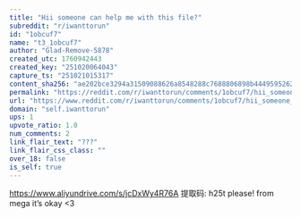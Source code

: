 ```yaml
---
title: "Hii someone can help me with this file?"
subreddit: "r/iwanttorun"
id: "1obcuf7"
name: "t3_1obcuf7"
author: "Glad-Remove-5878"
created_utc: 1760942443
created_key: "251020064043"
capture_ts: "251021015317"
content_sha256: "ae202bce3294a31509088626a8548288c7688806898b44495952627c0678058b"
permalink: "https://reddit.com/r/iwanttorun/comments/1obcuf7/hii_someone_can_help_me_with_this_file/"
url: "https://www.reddit.com/r/iwanttorun/comments/1obcuf7/hii_someone_can_help_me_with_this_file/"
domain: "self.iwanttorun"
ups: 1
upvote_ratio: 1.0
num_comments: 2
link_flair_text: "???"
link_flair_css_class: ""
over_18: false
is_self: true
---
```


<https://www.aliyundrive.com/s/jcDxWy4R76A> 提取码: h25t please! from
mega it’s okay \<3
